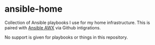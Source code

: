 # ansible-home
Collection of Ansible playbooks I use for my home infrastructure. This is paired with [Ansible AWX](https://github.com/ansible/awx) via Github intigrations.

No support is given for playbooks or things in this repository.
